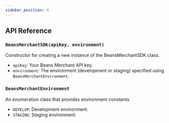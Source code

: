 ```yaml
---
sidebar_position: 4
---
```

## API Reference

### `BeansMerchantSDK(apiKey, environment)`

Constructor for creating a new instance of the BeansMerchantSDK class.

- `apiKey`: Your Beans Merchant API key.
- `environment`: The environment (development or staging) specified using `BeansMerchantEnvironment`.

### `BeansMerchantEnvironment`

An enumeration class that provides environment constants.

- `DEVELOP`: Development environment.
- `STAGING`: Staging environment.